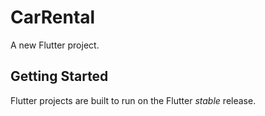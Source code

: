 # CarRental

A new Flutter project.

## Getting Started

Flutter projects are built to run on the Flutter _stable_ release.
